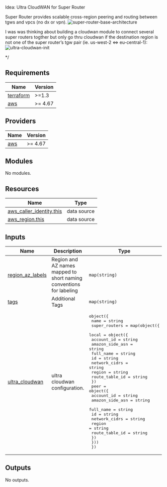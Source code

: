 
Idea: Ultra CloudWAN for Super Router

Super Router provides scalable cross-region peering and routing between tgws and vpcs (no dx or vpn).
![super-router-base-architecture](https://jq1-io.s3.amazonaws.com/super-router/super-router-base-architecture.png)

I was was thinking about building a cloudwan module to connect several super routers togther but only go thru cloudwan if the destination region is not one of the super router’s tgw pair (ie. us-west-2 <=> eu-central-1):
![ultra-cloudwan-init](https://jq1-io.s3.amazonaws.com/super-router/ultra-cloudwan-init.png)

*/

## Requirements

| Name | Version |
|------|---------|
| <a name="requirement_terraform"></a> [terraform](#requirement\_terraform) | >=1.3 |
| <a name="requirement_aws"></a> [aws](#requirement\_aws) | >= 4.67 |

## Providers

| Name | Version |
|------|---------|
| <a name="provider_aws"></a> [aws](#provider\_aws) | >= 4.67 |

## Modules

No modules.

## Resources

| Name | Type |
|------|------|
| [aws_caller_identity.this](https://registry.terraform.io/providers/hashicorp/aws/latest/docs/data-sources/caller_identity) | data source |
| [aws_region.this](https://registry.terraform.io/providers/hashicorp/aws/latest/docs/data-sources/region) | data source |

## Inputs

| Name | Description | Type | Default | Required |
|------|-------------|------|---------|:--------:|
| <a name="input_region_az_labels"></a> [region\_az\_labels](#input\_region\_az\_labels) | Region and AZ names mapped to short naming conventions for labeling | `map(string)` | n/a | yes |
| <a name="input_tags"></a> [tags](#input\_tags) | Additional Tags | `map(string)` | `{}` | no |
| <a name="input_ultra_cloudwan"></a> [ultra\_cloudwan](#input\_ultra\_cloudwan) | ultra cloudwan configuration. | <pre>object({<br>    name = string<br>    super_routers = map(object({<br>      local = object({<br>        account_id      = string<br>        amazon_side_asn = string<br>        full_name       = string<br>        id              = string<br>        network_cidrs   = string<br>        region          = string<br>        route_table_id  = string<br>      })<br>      peer = object({<br>        account_id      = string<br>        amazon_side_asn = string<br>        full_name       = string<br>        id              = string<br>        network_cidrs   = string<br>        region          = string<br>        route_table_id  = string<br>      })<br>    }))<br>  })</pre> | n/a | yes |

## Outputs

No outputs.
